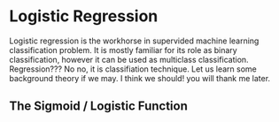 # Logistic Regression
Logistic regression is the workhorse in supervided machine learning classification problem. It is mostly familiar for its role as binary classification, however it can be used as multiclass classification. Regression??? No no, it is classifiation technique. Let us learn some background theory if we may. I think we should! you will thank me later.
## The Sigmoid / Logistic Function


